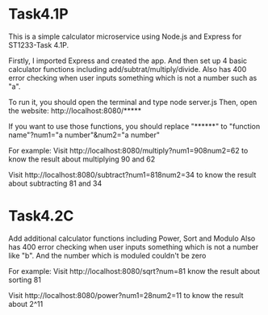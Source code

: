 # Task4.1P

This is a simple calculator microservice using Node.js and Express for ST1233-Task 4.1P.

Firstly, I imported Express and created the app. And then set up 4 basic calculator functions including add/subtrat/multiply/divide. Also has 400 error checking when user inputs something which is not a number such as "a".

To run it, you should open the terminal and type node server.js Then, open the website: http://localhost:8080/*****

If you want to use those functions, you should replace "******" to "function name"?num1="a number"&num2="a number"

For example: Visit http://localhost:8080/multiply?num1=908num2=62 to know the result about multiplying 90 and 62  

Visit http://localhost:8080/subtract?num1=818num2=34 to know the result about subtracting 81 and 34  



# Task4.2C

Add additional calculator functions including Power, Sort and Modulo Also has 400 error checking when user inputs something which is not a number like "b". And the number which is moduled couldn't be zero  

For example: Visit http://localhost:8080/sqrt?num=81 know the result about sorting 81  

Visit http://localhost:8080/power?num1=28num2=11 to know the result about 2^11 
